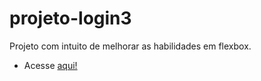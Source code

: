 # projeto-login3
Projeto com intuito de melhorar as habilidades em flexbox.
- Acesse [aqui!](https://projeto-login-3.netlify.app/#)
